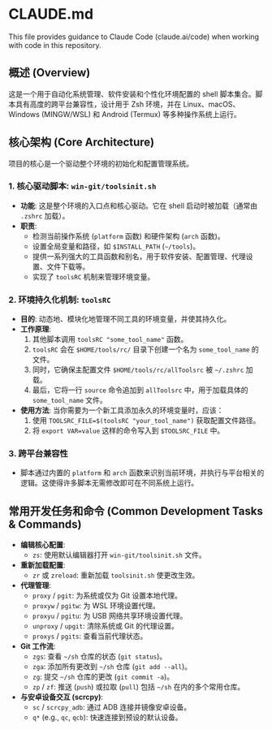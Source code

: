 # CLAUDE.md

This file provides guidance to Claude Code (claude.ai/code) when working with code in this repository.

## 概述 (Overview)

这是一个用于自动化系统管理、软件安装和个性化环境配置的 shell 脚本集合。脚本具有高度的跨平台兼容性，设计用于 Zsh 环境，并在 Linux、macOS、Windows (MINGW/WSL) 和 Android (Termux) 等多种操作系统上运行。

## 核心架构 (Core Architecture)

项目的核心是一个驱动整个环境的初始化和配置管理系统。

### 1. 核心驱动脚本: `win-git/toolsinit.sh`

- **功能**: 这是整个环境的入口点和核心驱动。它在 shell 启动时被加载（通常由 `.zshrc` 加载）。
- **职责**:
    - 检测当前操作系统 (`platform` 函数) 和硬件架构 (`arch` 函数)。
    - 设置全局变量和路径，如 `$INSTALL_PATH` (`~/tools`)。
    - 提供一系列强大的工具函数和别名，用于软件安装、配置管理、代理设置、文件下载等。
    - 实现了 `toolsRC` 机制来管理环境变量。

### 2. 环境持久化机制: `toolsRC`

- **目的**: 动态地、模块化地管理不同工具的环境变量，并使其持久化。
- **工作原理**:
    1. 其他脚本调用 `toolsRC "some_tool_name"` 函数。
    2. `toolsRC` 会在 `$HOME/tools/rc/` 目录下创建一个名为 `some_tool_name` 的文件。
    3. 同时，它确保主配置文件 `$HOME/tools/rc/allToolsrc` 被 `~/.zshrc` 加载。
    4. 最后，它将一行 `source` 命令追加到 `allToolsrc` 中，用于加载具体的 `some_tool_name` 文件。
- **使用方法**: 当你需要为一个新工具添加永久的环境变量时，应该：
    1. 使用 `TOOLSRC_FILE=$(toolsRC "your_tool_name")` 获取配置文件路径。
    2. 将 `export VAR=value` 这样的命令写入到 `$TOOLSRC_FILE` 中。

### 3. 跨平台兼容性

- 脚本通过内置的 `platform` 和 `arch` 函数来识别当前环境，并执行与平台相关的逻辑。这使得许多脚本无需修改即可在不同系统上运行。

## 常用开发任务和命令 (Common Development Tasks & Commands)

- **编辑核心配置**:
  - `zs`: 使用默认编辑器打开 `win-git/toolsinit.sh` 文件。
- **重新加载配置**:
  - `zr` 或 `zreload`: 重新加载 `toolsinit.sh` 使更改生效。
- **代理管理**:
  - `proxy` / `pgit`: 为系统或仅为 Git 设置本地代理。
  - `proxyw` / `pgitw`: 为 WSL 环境设置代理。
  - `proxyu` / `pgitu`: 为 USB 网络共享环境设置代理。
  - `unproxy` / `upgit`: 清除系统或 Git 的代理设置。
  - `proxys` / `pgits`: 查看当前代理状态。
- **Git 工作流**:
  - `zgs`: 查看 `~/sh` 仓库的状态 (`git status`)。
  - `zga`: 添加所有更改到 `~/sh` 仓库 (`git add --all`)。
  - `zg`: 提交 `~/sh` 仓库的更改 (`git commit -a`)。
  - `zp` / `zf`: 推送 (`push`) 或拉取 (`pull`) 包括 `~/sh` 在内的多个常用仓库。
- **与安卓设备交互 (scrcpy)**:
  - `sc` / `scrcpy_adb`: 通过 ADB 连接并镜像安卓设备。
  - `q*` (e.g., `qc`, `qcb`): 快速连接到预设的默认设备。
